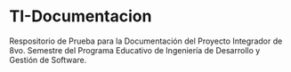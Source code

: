 # TI-Documentacion

Respositorio de Prueba para la Documentación del Proyecto Integrador de 8vo. Semestre del Programa Educativo de Ingeniería de Desarrollo y Gestión de Software.
